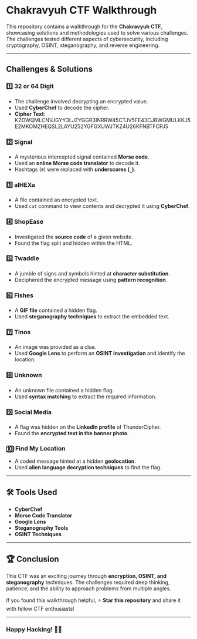 # Chakravyuh CTF Walkthrough 

This repository contains a walkthrough for the **Chakravyuh CTF**, showcasing solutions and methodologies used to solve various challenges. The challenges tested different aspects of cybersecurity, including cryptography, OSINT, steganography, and reverse engineering.

---

##  Challenges & Solutions  

### 1️⃣  32 or 64 Digit  
- The challenge involved decrypting an encrypted value.  
- Used **CyberChef** to decode the cipher.  
- **Cipher Text**: KZDWQMLCNVJGYY3LJZYGGR3INRRW45CTJV5FE43CJBWGMULKKJ5E2MKOMZHEQSL2LAYU252YGFGXUWJTKZ4U26KFNBTFCPJ5  

### 2️⃣  Signal  
- A mysterious intercepted signal contained **Morse code**.  
- Used an **online Morse code translator** to decode it.  
- Hashtags (`#`) were replaced with **underscores (`_`)**.

### 3️⃣  alHEXa  
- A file contained an encrypted text.  
- Used `cat` command to view contents and decrypted it using **CyberChef**.

### 4️⃣  ShopEase  
- Investigated the **source code** of a given website.  
- Found the flag split and hidden within the HTML.

### 5️⃣  Twaddle  
- A jumble of signs and symbols hinted at **character substitution**.  
- Deciphered the encrypted message using **pattern recognition**.

### 6️⃣  Fishes  
- A **GIF file** contained a hidden flag.  
- Used **steganography techniques** to extract the embedded text.

### 7️⃣  Tinos  
- An image was provided as a clue.  
- Used **Google Lens** to perform an **OSINT investigation** and identify the location.

### 8️⃣  Unknown  
- An unknown file contained a hidden flag.  
- Used **syntax matching** to extract the required information.

### 9️⃣  Social Media  
- A flag was hidden on the **LinkedIn profile** of ThunderCipher.  
- Found the **encrypted text in the banner photo**.

### 🔟  Find My Location  
- A coded message hinted at a hidden **geolocation**.  
- Used **alien language decryption techniques** to find the flag.  

---

## 🛠️ Tools Used  
- **CyberChef**   
- **Morse Code Translator**   
- **Google Lens**   
- **Steganography Tools**   
- **OSINT Techniques**   

---

## 🏆 Conclusion  
This CTF was an exciting journey through **encryption, OSINT, and steganography** techniques. The challenges required deep thinking, patience, and the ability to approach problems from multiple angles.  

If you found this walkthrough helpful, ⭐ **Star this repository** and share it with fellow CTF enthusiasts!   

---

### Happy Hacking! 🏴‍☠️  
